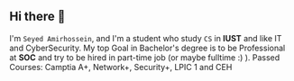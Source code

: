 ## Hi there 👋

I'm `Seyed Amirhossein`, and I'm a student who study `CS` in **IUST** and like IT and CyberSecurity.
My top Goal in Bachelor's degree is to be Professional at **SOC** and try to be hired in part-time job (or maybe fulltime :) ).
Passed Courses: Camptia A+, Network+, Security+, LPIC 1 and CEH
